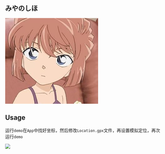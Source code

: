## みやのしほ

![](./icon.png)

## Usage

运行`demo`在`App`中找好坐标，然后修改`Location.gpx`文件，再设置模拟定位，再次运行`demo`

![](https://upload-images.jianshu.io/upload_images/4097230-921c77287ccdcb20.png?imageMogr2/auto-orient/strip%7CimageView2/2/w/1240)


